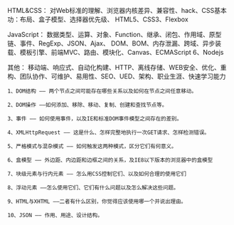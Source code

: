 HTML&CSS：
    对Web标准的理解、浏览器内核差异、兼容性、hack、CSS基本功：布局、盒子模型、选择器优先级、
    HTML5、CSS3、Flexbox

JavaScript：
    数据类型、运算、对象、Function、继承、闭包、作用域、原型链、事件、RegExp、JSON、Ajax、
    DOM、BOM、内存泄漏、跨域、异步装载、模板引擎、前端MVC、路由、模块化、Canvas、ECMAScript 6、Nodejs

其他：
    移动端、响应式、自动化构建、HTTP、离线存储、WEB安全、优化、重构、团队协作、可维护、易用性、SEO、UED、架构、职业生涯、快速学习能力

    1、DOM结构 —— 两个节点之间可能存在哪些关系以及如何在节点之间任意移动。

    2、DOM操作 ——如何添加、移除、移动、复制、创建和查找节点等。

    3、事件 —— 如何使用事件，以及IE和标准DOM事件模型之间存在的差别。

    4、XMLHttpRequest —— 这是什么、怎样完整地执行一次GET请求、怎样检测错误。

    5、严格模式与混杂模式 —— 如何触发这两种模式，区分它们有何意义。

    6、盒模型 —— 外边距、内边距和边框之间的关系，及IE8以下版本的浏览器中的盒模型

    7、块级元素与行内元素 —— 怎么用CSS控制它们、以及如何合理的使用它们

    8、浮动元素 ——怎么使用它们、它们有什么问题以及怎么解决这些问题。

    9、HTML与XHTML ——二者有什么区别，你觉得应该使用哪一个并说出理由。

    10、JSON —— 作用、用途、设计结构。


